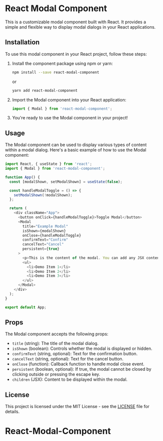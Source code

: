 # React Modal Component

This is a customizable modal component built with React. It provides a simple and flexible way to display modal dialogs in your React applications.

## Installation

To use this modal component in your React project, follow these steps:

1. Install the component package using npm or yarn:

   ```bash
   npm install --save react-modal-component
   ```

   or

   ```bash
   yarn add react-modal-component
   ```

2. Import the Modal component into your React application:

   ```javascript
   import { Modal } from 'react-modal-component';
   ```

3. You're ready to use the Modal component in your project!

## Usage

The Modal component can be used to display various types of content within a modal dialog. Here's a basic example of how to use the Modal component:

```javascript
import React, { useState } from 'react';
import { Modal } from 'react-modal-component';

function App() {
  const [modalShown, setModalShown] = useState(false);

  const handleModalToggle = () => {
    setModalShown(!modalShown);
  };

  return (
    <div className="App">
      <button onClick={handleModalToggle}>Toggle Modal</button>
      <Modal
        title="Example Modal"
        isShown={modalShown}
        onClose={handleModalToggle}
        confirmText="Confirm"
        cancelText="Cancel"
        persistent={true}
      >
        <p>This is the content of the modal. You can add any JSX content here!</p>
        <ul>
          <li>Demo Item 1</li>
          <li>Demo Item 2</li>
          <li>Demo Item 3</li>
        </ul>
      </Modal>
    </div>
  );
}

export default App;
```

## Props

The Modal component accepts the following props:

- `title` (string): The title of the modal dialog.
- `isShown` (boolean): Controls whether the modal is displayed or hidden.
- `confirmText` (string, optional): Text for the confirmation button.
- `cancelText` (string, optional): Text for the cancel button.
- `onClose` (function): Callback function to handle modal close event.
- `persistent` (boolean, optional): If true, the modal cannot be closed by clicking outside or pressing the escape key.
- `children` (JSX): Content to be displayed within the modal.

## License

This project is licensed under the MIT License - see the [LICENSE](LICENSE) file for details.
# React-Modal-Component
